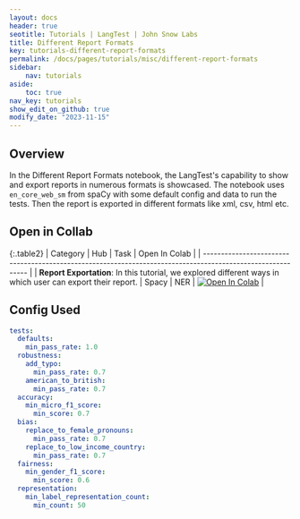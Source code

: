 ```yaml
---
layout: docs
header: true
seotitle: Tutorials | LangTest | John Snow Labs
title: Different Report Formats
key: tutorials-different-report-formats
permalink: /docs/pages/tutorials/misc/different-report-formats
sidebar:
    nav: tutorials
aside:
    toc: true
nav_key: tutorials
show_edit_on_github: true
modify_date: "2023-11-15"
---
```


<div class="main-docs" markdown="1"><div class="h3-box" markdown="1">

## Overview

In the Different Report Formats notebook, the LangTest's capability to show and export reports in numerous formats is showcased. The notebook uses `en_core_web_sm` from spaCy with some default config and data to run the tests. Then the report is exported in different formats like xml, csv, html etc.

## Open in Collab

{:.table2}
| Category                                                                                                    | Hub   | Task | Open In Colab                                                                                                                                                                                             |
| ----------------------------------------------------------------------------------------------------------- |
| **Report Exportation**: In this tutorial, we explored different ways in which user can export their report. | Spacy | NER  | [![Open In Colab](https://colab.research.google.com/assets/colab-badge.svg)](https://colab.research.google.com/github/JohnSnowLabs/langtest/blob/main/demo/tutorials/misc/Different_Report_formats.ipynb) |

<div class="main-docs" markdown="1"><div class="h3-box" markdown="1">


## Config Used

```yml 
tests:
  defaults:
    min_pass_rate: 1.0
  robustness:
    add_typo:
      min_pass_rate: 0.7
    american_to_british:
      min_pass_rate: 0.7
  accuracy:
    min_micro_f1_score:
      min_score: 0.7
  bias:
    replace_to_female_pronouns:
      min_pass_rate: 0.7
    replace_to_low_income_country:
      min_pass_rate: 0.7
  fairness:
    min_gender_f1_score:
      min_score: 0.6
  representation:
    min_label_representation_count:
      min_count: 50
```
